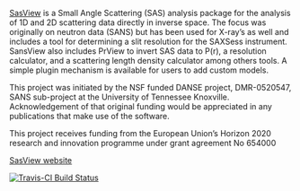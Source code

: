 [SasView](http://www.sasview.org) is a Small Angle Scattering (SAS) analysis package for the analysis of 1D and 2D scattering data directly in inverse space. The focus was originally on neutron data (SANS) but has been used for X-ray’s as well and includes a tool for determining a slit resolution for the SAXSess instrument. SansView also includes PrView to invert SAS data to P(r), a resolution calculator, and a scattering length density calculator among others tools. A simple plugin mechanism is available for users to add custom models. 

This project was initiated by the NSF funded DANSE project, DMR-0520547, SANS sub-project at the University of Tennessee Knoxville. Acknowledgement of that original funding would be appreciated in any publications that make use of the software.

This project receives funding from the European Union’s Horizon 2020 research and innovation programme under grant agreement No 654000

[SasView website](http://www.sasview.org)

[![Travis-CI Build Status](https://travis-ci.org/SasView/sasview.svg?branch=master)](https://travis-ci.org/SasView/sasview)
